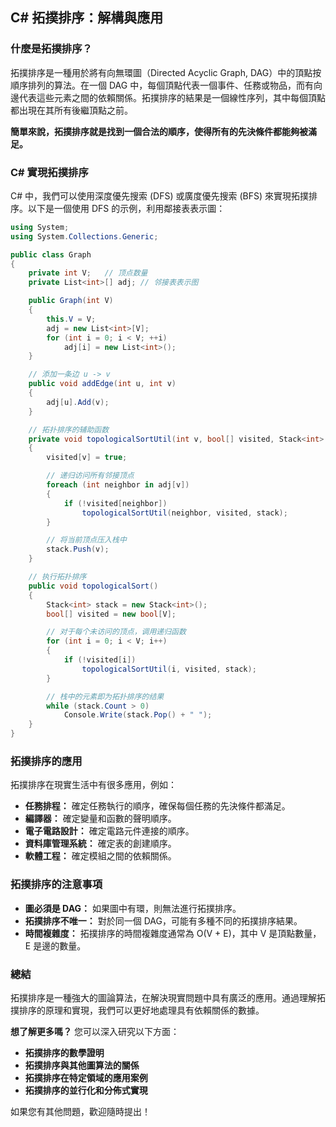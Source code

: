## C# 拓撲排序：解構與應用

### 什麼是拓撲排序？

拓撲排序是一種用於將有向無環圖（Directed Acyclic Graph, DAG）中的頂點按順序排列的算法。在一個 DAG 中，每個頂點代表一個事件、任務或物品，而有向邊代表這些元素之間的依賴關係。拓撲排序的結果是一個線性序列，其中每個頂點都出現在其所有後繼頂點之前。

**簡單來說，拓撲排序就是找到一個合法的順序，使得所有的先決條件都能夠被滿足。**

### C# 實現拓撲排序

C# 中，我們可以使用深度優先搜索 (DFS) 或廣度優先搜索 (BFS) 來實現拓撲排序。以下是一個使用 DFS 的示例，利用鄰接表表示圖：

```csharp
using System;
using System.Collections.Generic;

public class Graph
{
    private int V;   // 顶点数量
    private List<int>[] adj; // 邻接表表示图

    public Graph(int V)
    {
        this.V = V;
        adj = new List<int>[V];
        for (int i = 0; i < V; ++i)
            adj[i] = new List<int>();
    }

    // 添加一条边 u -> v
    public void addEdge(int u, int v)
    {
        adj[u].Add(v);
    }

    // 拓扑排序的辅助函数
    private void topologicalSortUtil(int v, bool[] visited, Stack<int> stack)
    {
        visited[v] = true;

        // 递归访问所有邻接顶点
        foreach (int neighbor in adj[v])
        {
            if (!visited[neighbor])
                topologicalSortUtil(neighbor, visited, stack);
        }

        // 将当前顶点压入栈中
        stack.Push(v);
    }

    // 执行拓扑排序
    public void topologicalSort()
    {
        Stack<int> stack = new Stack<int>();
        bool[] visited = new bool[V];

        // 对于每个未访问的顶点，调用递归函数
        for (int i = 0; i < V; i++)
        {
            if (!visited[i])
                topologicalSortUtil(i, visited, stack);
        }

        // 栈中的元素即为拓扑排序的结果
        while (stack.Count > 0)
            Console.Write(stack.Pop() + " ");
    }
}
```

### 拓撲排序的應用

拓撲排序在現實生活中有很多應用，例如：

* **任務排程：** 確定任務執行的順序，確保每個任務的先決條件都滿足。
* **編譯器：** 確定變量和函數的聲明順序。
* **電子電路設計：** 確定電路元件連接的順序。
* **資料庫管理系統：** 確定表的創建順序。
* **軟體工程：** 確定模組之間的依賴關係。

### 拓撲排序的注意事項

* **圖必須是 DAG：** 如果圖中有環，則無法進行拓撲排序。
* **拓撲排序不唯一：** 對於同一個 DAG，可能有多種不同的拓撲排序結果。
* **時間複雜度：** 拓撲排序的時間複雜度通常為 O(V + E)，其中 V 是頂點數量，E 是邊的數量。

### 總結

拓撲排序是一種強大的圖論算法，在解決現實問題中具有廣泛的應用。通過理解拓撲排序的原理和實現，我們可以更好地處理具有依賴關係的數據。

**想了解更多嗎？** 您可以深入研究以下方面：

* **拓撲排序的數學證明**
* **拓撲排序與其他圖算法的關係**
* **拓撲排序在特定領域的應用案例**
* **拓撲排序的並行化和分佈式實現**

如果您有其他問題，歡迎隨時提出！
